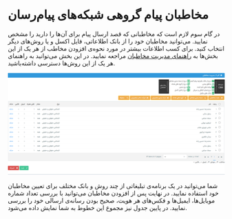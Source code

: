 # مخاطبان پیام گروهی شبکه‌های پیام‌رسان
در گام سوم لازم است که مخاطبانی که قصد ارسال پیام برای آن‌ها را دارید را مشخص نمایید. می‌توانید مخاطبان خود را از بانک اطلاعاتی، فایل اکسل و یا روش‌های دیگر انتخاب کنید. برای کسب اطلاعات بیشتر در مورد نحوه‌ی افزودن مخاطب از هر یک از این بخش‌ها به [راهنمای مدیریت مخاطبان](https://github.com/1stco/PayamGostarDocs/blob/master/Help/Marketing/moshtarak-abzar/gam-se/bank-ykparche/bank-ykparche.md) مراجعه نمایید. در این بخش می‌توانید به راهنمای هر یک از این روش‌ها دسترسی داشته‌باشید. <br>

![مدیریت مخاطبان ارسال گروهی](./Image/audience-management.png)

شما می‌توانید در یک برنامه‌ی تبلیغاتی از چند روش و بانک مختلف برای تعیین مخاطبان خود استفاده نمایید. در نهایت پس از افزودن مخاطبان می‌توانید با بررسی تعداد شماره موبایل‌ها، ایمیل‌ها و فکس‌های هر هویت، صحیح بودن رسانه‌ی ارسالی خود را بررسی نمایید. در پایین جدول نیز مجموع این خطوط به شما نمایش داده می‌شود. <br>
